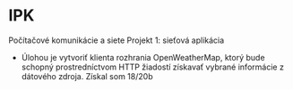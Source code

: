 # IPK
Počítačové komunikácie a siete
Projekt 1: sieťová aplikácia
- Úlohou je vytvoriť klienta rozhrania OpenWeatherMap, ktorý bude schopný prostredníctvom HTTP žiadostí získavať vybrané informácie z dátového zdroja.
Získal som 18/20b
